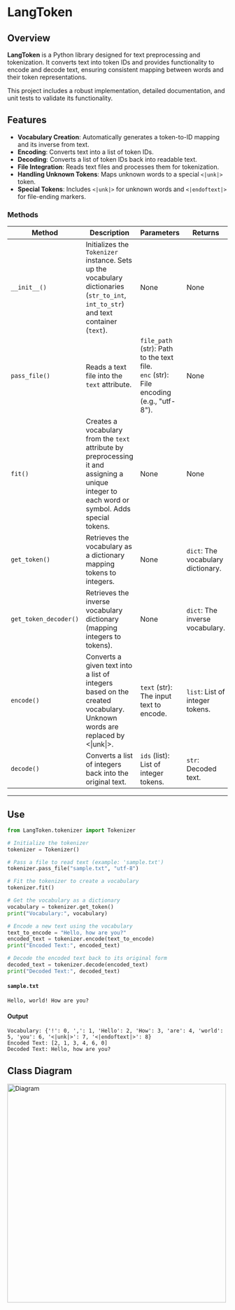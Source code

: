 # LangToken            

## Overview

**LangToken** is a Python library designed for text preprocessing and tokenization. It converts text into token IDs and provides functionality to encode and decode text, ensuring consistent mapping between words and their token representations.

This project includes a robust implementation, detailed documentation, and unit tests to validate its functionality.

## Features

- **Vocabulary Creation**: Automatically generates a token-to-ID mapping and its inverse from text.
- **Encoding**: Converts text into a list of token IDs.
- **Decoding**: Converts a list of token IDs back into readable text.
- **File Integration**: Reads text files and processes them for tokenization.
- **Handling Unknown Tokens**: Maps unknown words to a special `<|unk|>` token.
- **Special Tokens**: Includes `<|unk|>` for unknown words and `<|endoftext|>` for file-ending markers.

### Methods

| **Method**           | **Description**                                                                                                                                      | **Parameters**                                                                                                                                                                                                                     | **Returns**                          |
|-----------------------|------------------------------------------------------------------------------------------------------------------------------------------------------|---------------------------------------------------------------------------------------------------------------------------------------------------------------------------------------------|--------------------------------------|
| `__init__()`          | Initializes the `Tokenizer` instance. Sets up the vocabulary dictionaries (`str_to_int`, `int_to_str`) and text container (`text`).                  | None                                                                                                                                                                                        | None                                 |
| `pass_file()`         | Reads a text file into the `text` attribute.                                                                                                        | `file_path` (str): Path to the text file.<br>`enc` (str): File encoding (e.g., "utf-8").                                                                                                    | None                                 |
| `fit()`               | Creates a vocabulary from the `text` attribute by preprocessing it and assigning a unique integer to each word or symbol. Adds special tokens.      | None                                                                                                                                                                                        | None                                 |
| `get_token()`         | Retrieves the vocabulary as a dictionary mapping tokens to integers.                                                                                | None                                                                                                                                                                                        | `dict`: The vocabulary dictionary.  |
| `get_token_decoder()` | Retrieves the inverse vocabulary dictionary (mapping integers to tokens).                                                                           | None                                                                                                                                                                                        | `dict`: The inverse vocabulary.     |
| `encode()`            | Converts a given text into a list of integers based on the created vocabulary. Unknown words are replaced by <\|unk\|>.                             | `text` (str): The input text to encode.                                                                                                                                                      | `list`: List of integer tokens.      |
| `decode()`            | Converts a list of integers back into the original text.                                                                                           | `ids` (list): List of integer tokens.                                                                                                                                                        | `str`: Decoded text.                 |

---

## Use
```python
from LangToken.tokenizer import Tokenizer

# Initialize the tokenizer
tokenizer = Tokenizer()

# Pass a file to read text (example: 'sample.txt')
tokenizer.pass_file("sample.txt", "utf-8")

# Fit the tokenizer to create a vocabulary
tokenizer.fit()

# Get the vocabulary as a dictionary
vocabulary = tokenizer.get_token()
print("Vocabulary:", vocabulary)

# Encode a new text using the vocabulary
text_to_encode = "Hello, how are you?"
encoded_text = tokenizer.encode(text_to_encode)
print("Encoded Text:", encoded_text)

# Decode the encoded text back to its original form
decoded_text = tokenizer.decode(encoded_text)
print("Decoded Text:", decoded_text)

```
#### `sample.txt`
```text
Hello, world! How are you?
```
#### Output
```example
Vocabulary: {'!': 0, ',': 1, 'Hello': 2, 'How': 3, 'are': 4, 'world': 5, 'you': 6, '<|unk|>': 7, '<|endoftext|>': 8}
Encoded Text: [2, 1, 3, 4, 6, 0]
Decoded Text: Hello, how are you?
```
## Class Diagram
<img src="image/diagram.png" alt="Diagram" width="500" />
